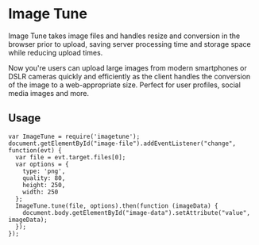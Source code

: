 # Image Tune
Image Tune takes image files and handles resize and conversion in the browser prior to upload, saving server processing time and storage space while reducing upload times.

Now you're users can upload large images from modern smartphones or DSLR cameras quickly and efficiently as the client handles the conversion of the image to a web-appropriate size. Perfect for user profiles, social media images and more.

## Usage
```
var ImageTune = require('imagetune');
document.getElementById("image-file").addEventListener("change", function(evt) {
  var file = evt.target.files[0];
  var options = {
    type: 'png', 
    quality: 80, 
    height: 250, 
    width: 250
  };
  ImageTune.tune(file, options).then(function (imageData) {
    document.body.getElementById("image-data").setAttribute("value", imageData);
  });
});
```
